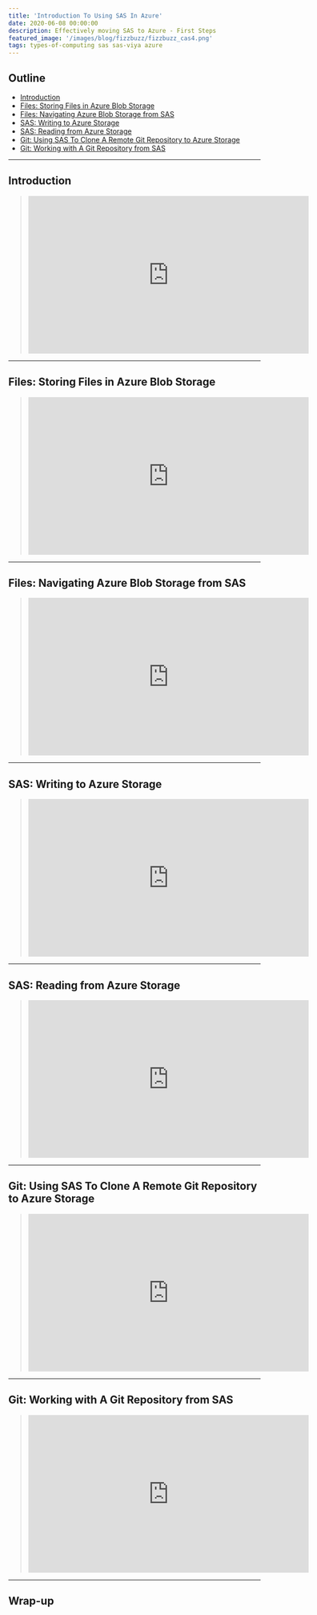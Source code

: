 ```yaml
---
title: 'Introduction To Using SAS In Azure'
date: 2020-06-08 00:00:00
description: Effectively moving SAS to Azure - First Steps
featured_image: '/images/blog/fizzbuzz/fizzbuzz_cas4.png'
tags: types-of-computing sas sas-viya azure
---
```



## Outline
- [Introduction](#introduction)
- [Files: Storing Files in Azure Blob Storage](#files-storing-files-in-azure-blob-storage)
- [Files: Navigating Azure Blob Storage from SAS](#files-navigating-azure-blob-storage-from-sas)
- [SAS: Writing to Azure Storage](#sas-writing-to-azure-storage)
- [SAS: Reading from Azure Storage](#sas-reading-from-azure-storage)
- [Git: Using SAS To Clone A Remote Git Repository to Azure Storage](#git-using-sas-to-clone-a-remote-git-repository-to-azure-storage)
- [Git: Working with A Git Repository from SAS](#git-working-with-a-git-repository-from-sas)

---

## Introduction
><iframe width="560" height="315" src="https://www.youtube.com/embed/vZ8Jv4ird-s?start=0&end=10&version=3" frameborder="0" allow="accelerometer; autoplay; encrypted-media; gyroscope; picture-in-picture" allowfullscreen></iframe>

---

## Files: Storing Files in Azure Blob Storage
><iframe width="560" height="315" src="https://www.youtube.com/embed/vZ8Jv4ird-s?start=11&end=31&version=3" frameborder="0" allow="accelerometer; autoplay; encrypted-media; gyroscope; picture-in-picture" allowfullscreen></iframe>

---

## Files: Navigating Azure Blob Storage from SAS
><iframe width="560" height="315" src="https://www.youtube.com/embed/vZ8Jv4ird-s?start=32&end=71&version=3" frameborder="0" allow="accelerometer; autoplay; encrypted-media; gyroscope; picture-in-picture" allowfullscreen></iframe>

---

## SAS: Writing to Azure Storage
><iframe width="560" height="315" src="https://www.youtube.com/embed/vZ8Jv4ird-s?start=72&end=138&version=3" frameborder="0" allow="accelerometer; autoplay; encrypted-media; gyroscope; picture-in-picture" allowfullscreen></iframe>

---

## SAS: Reading from Azure Storage
><iframe width="560" height="315" src="https://www.youtube.com/embed/vZ8Jv4ird-s?start=138&end=184&version=3" frameborder="0" allow="accelerometer; autoplay; encrypted-media; gyroscope; picture-in-picture" allowfullscreen></iframe>

---

## Git: Using SAS To Clone A Remote Git Repository to Azure Storage
><iframe width="560" height="315" src="https://www.youtube.com/embed/vZ8Jv4ird-s?start=185&end=305&version=3" frameborder="0" allow="accelerometer; autoplay; encrypted-media; gyroscope; picture-in-picture" allowfullscreen></iframe>

---

## Git: Working with A Git Repository from SAS
><iframe width="560" height="315" src="https://www.youtube.com/embed/vZ8Jv4ird-s?start=306&end=391&version=3" frameborder="0" allow="accelerometer; autoplay; encrypted-media; gyroscope; picture-in-picture" allowfullscreen></iframe>

---

## Wrap-up
